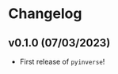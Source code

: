# Changelog

<!--next-version-placeholder-->

## v0.1.0 (07/03/2023)

- First release of `pyinverse`!